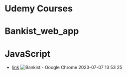 # Udemy Courses

# Bankist_web_app

# JavaScript

- [link](https://alexdolz.github.io/Bankist_app_JS/)
  ![Bankist - Google Chrome 2023-07-07 13 53 25](https://github.com/AlexDolz/Bankist_app_JS/assets/108806800/848022e8-f4aa-48f6-a00a-a743987d48dd)
